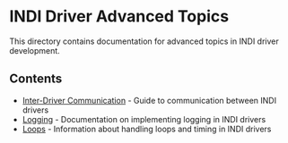 # INDI Driver Advanced Topics

This directory contains documentation for advanced topics in INDI driver development.

## Contents

- [Inter-Driver Communication](inter-driver-communication.md) - Guide to communication between INDI drivers
- [Logging](logging.md) - Documentation on implementing logging in INDI drivers
- [Loops](loops.md) - Information about handling loops and timing in INDI drivers
